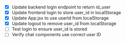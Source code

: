 - [x] Update backend login endpoint to return id_user
- [x] Update frontend login to store user_id in localStorage
- [x] Update App.jsx to use userId from localStorage
- [x] Update logout to remove user_id from localStorage
- [ ] Test login to ensure user_id is stored
- [ ] Verify chat components use correct user ID
